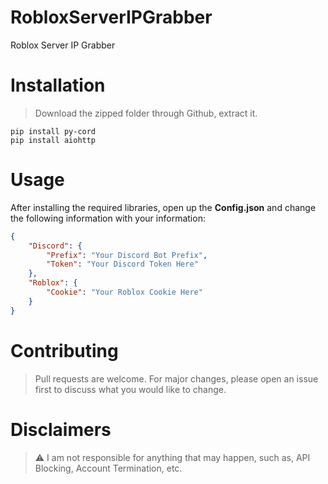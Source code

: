 # RobloxServerIPGrabber
Roblox Server IP Grabber


# Installation

> Download the zipped folder through Github, extract it.
```
pip install py-cord
pip install aiohttp
```

# Usage

After installing the required libraries, open up the **Config.json** and change the following information with your information:
```json
{
    "Discord": {
        "Prefix": "Your Discord Bot Prefix",
        "Token": "Your Discord Token Here"
    },
    "Roblox": {
        "Cookie": "Your Roblox Cookie Here"
    }
}
```

# Contributing

> Pull requests are welcome. For major changes, please open an issue first to discuss what you would like to change.

# Disclaimers

> :warning: I am not responsible for anything that may happen, such as, API Blocking, Account Termination, etc.
